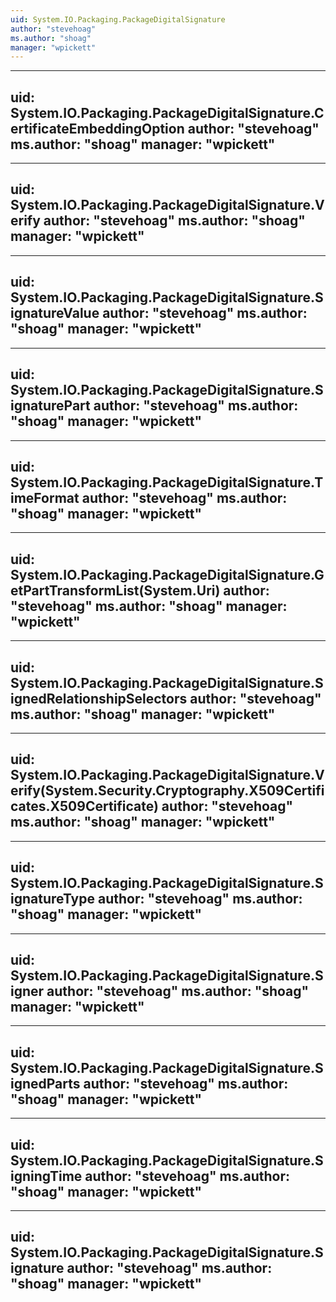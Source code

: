 ```yaml
---
uid: System.IO.Packaging.PackageDigitalSignature
author: "stevehoag"
ms.author: "shoag"
manager: "wpickett"
---
```


---
uid: System.IO.Packaging.PackageDigitalSignature.CertificateEmbeddingOption
author: "stevehoag"
ms.author: "shoag"
manager: "wpickett"
---

---
uid: System.IO.Packaging.PackageDigitalSignature.Verify
author: "stevehoag"
ms.author: "shoag"
manager: "wpickett"
---

---
uid: System.IO.Packaging.PackageDigitalSignature.SignatureValue
author: "stevehoag"
ms.author: "shoag"
manager: "wpickett"
---

---
uid: System.IO.Packaging.PackageDigitalSignature.SignaturePart
author: "stevehoag"
ms.author: "shoag"
manager: "wpickett"
---

---
uid: System.IO.Packaging.PackageDigitalSignature.TimeFormat
author: "stevehoag"
ms.author: "shoag"
manager: "wpickett"
---

---
uid: System.IO.Packaging.PackageDigitalSignature.GetPartTransformList(System.Uri)
author: "stevehoag"
ms.author: "shoag"
manager: "wpickett"
---

---
uid: System.IO.Packaging.PackageDigitalSignature.SignedRelationshipSelectors
author: "stevehoag"
ms.author: "shoag"
manager: "wpickett"
---

---
uid: System.IO.Packaging.PackageDigitalSignature.Verify(System.Security.Cryptography.X509Certificates.X509Certificate)
author: "stevehoag"
ms.author: "shoag"
manager: "wpickett"
---

---
uid: System.IO.Packaging.PackageDigitalSignature.SignatureType
author: "stevehoag"
ms.author: "shoag"
manager: "wpickett"
---

---
uid: System.IO.Packaging.PackageDigitalSignature.Signer
author: "stevehoag"
ms.author: "shoag"
manager: "wpickett"
---

---
uid: System.IO.Packaging.PackageDigitalSignature.SignedParts
author: "stevehoag"
ms.author: "shoag"
manager: "wpickett"
---

---
uid: System.IO.Packaging.PackageDigitalSignature.SigningTime
author: "stevehoag"
ms.author: "shoag"
manager: "wpickett"
---

---
uid: System.IO.Packaging.PackageDigitalSignature.Signature
author: "stevehoag"
ms.author: "shoag"
manager: "wpickett"
---

